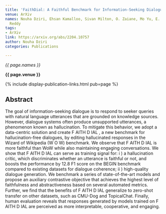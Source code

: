 ```yaml
---
title: 'FaithDial: A Faithful Benchmark for Information-Seeking Dialogue'
venue: ArXiv
names: Nouha Dziri, Ehsan Kamalloo, Sivan Milton, O. Zaiane, Mo Yu, E. Ponti, Siva
  Reddy
tags:
- ArXiv
link: https://arxiv.org/abs/2204.10757
author: Nouha Dziri
categories: Publications

---
```


*{{ page.names }}*

**{{ page.venue }}**

{% include display-publication-links.html pub=page %}

## Abstract

The goal of information-seeking dialogue is to respond to seeker queries with natural language utterances that are grounded on knowledge sources. However, dialogue systems often produce unsupported utterances, a phenomenon known as hallucination. To mitigate this behavior, we adopt a data-centric solution and create F AITH D IAL , a new benchmark for hallucination-free dialogues, by editing hallucinated responses in the Wizard of Wikipedia (W O W) benchmark. We observe that F AITH D IAL is more faithful than WoW while also maintaining engaging conversations. We show that F AITH D IAL can serve as training signal for: i ) a hallucination critic, which discriminates whether an utterance is faithful or not, and boosts the performance by 12.8 F1 score on the BEGIN benchmark compared to existing datasets for dialogue coherence; ii ) high-quality dialogue generation. We benchmark a series of state-of-the-art models and propose an auxiliary contrastive objective that achieves the highest level of faithfulness and abstractiveness based on several automated metrics. Further, we ﬁnd that the beneﬁts of F AITH D IAL generalize to zero-shot transfer on other datasets, such as CMU-Dog and TopicalChat. Finally, human evaluation reveals that responses generated by models trained on F AITH D IAL are perceived as more interpretable, cooperative, and engaging.